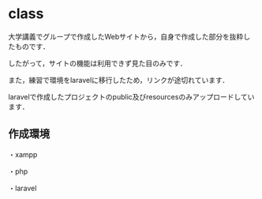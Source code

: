 # class
大学講義でグループで作成したWebサイトから，自身で作成した部分を抜粋したものです．

したがって，サイトの機能は利用できず見た目のみです．

また，練習で環境をlaravelに移行したため，リンクが途切れています．

laravelで作成したプロジェクトのpublic及びresourcesのみアップロードしています．
## 作成環境
・xampp

・php

・laravel
